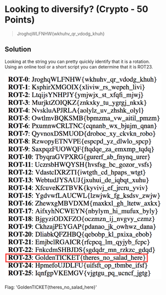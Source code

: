 # Looking to diversify? (Crypto - 50 Points)

> JroghqWLFNHW{wkhuhv_qr_vdodg_khuh}

Solution
--------

Looking at the string you can pretty quickly identify that it is a rotation. Using an online tool or a short script you can determine that it is ROT23.

![](./rot.png)

Flag: 'GoldenTICKET{theres_no_salad_here}'

